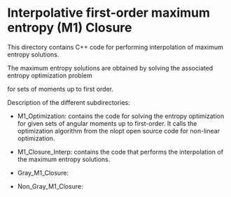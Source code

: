# Interpolative first-order maximum entropy (M1) Closure

This directory contains C++ code for performing interpolation of maximum entropy solutions.

The maximum entropy solutions are obtained by solving the associated entropy optimization problem

for sets of moments up to first order.

Description of the different subdirectories:

- M1_Optimization: contains the code for solving the entropy optimization for given sets of angular 
  moments up to first-order. It calls the optimization algorithm from the nlopt open source code 
  for non-linear optimization.

- M1_Closure_Interp: contains the code that performs the interpolation of the maximum entropy solutions.

- Gray_M1_Closure:

- Non_Gray_M1_Closure:
